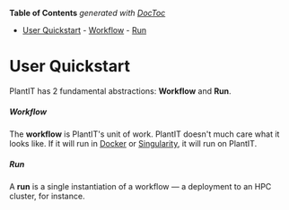 <!-- START doctoc generated TOC please keep comment here to allow auto update -->
<!-- DON'T EDIT THIS SECTION, INSTEAD RE-RUN doctoc TO UPDATE -->
**Table of Contents**  *generated with [DocToc](https://github.com/thlorenz/doctoc)*

- [User Quickstart](#user-quickstart)
        - [Workflow](#workflow)
        - [Run](#run)

<!-- END doctoc generated TOC please keep comment here to allow auto update -->

# User Quickstart

PlantIT has 2 fundamental abstractions: <i class="fas fa-stream fa-1x fa-fw"></i> **Workflow** and <i class="fas fa-terminal fa-1x fa-fw"></i> **Run**.

##### Workflow

The **workflow** is PlantIT's unit of work. PlantIT doesn't much care what it looks like. If it will run in [Docker](https://www.docker.com/) or [Singularity](https://sylabs.io/singularity/), it will run on PlantIT.

##### Run

A **run** is a single instantiation of a workflow &mdash; a deployment to an HPC cluster, for instance.
